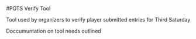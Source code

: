 #PGTS Verify Tool

Tool used by organizers to verify player submitted entries for Third Saturday

Doccumuntation on tool needs outlined
